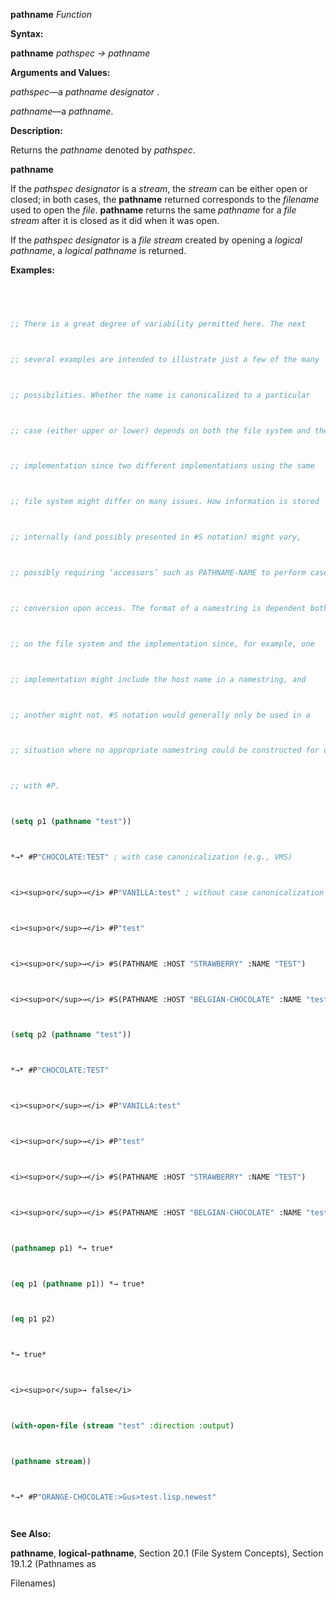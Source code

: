 **pathname** *Function* 



**Syntax:** 



**pathname** *pathspec → pathname* 



**Arguments and Values:** 



*pathspec*—a *pathname designator* . 



*pathname*—a *pathname*. 



**Description:** 



Returns the *pathname* denoted by *pathspec*. 







 



 



**pathname** 



If the *pathspec designator* is a *stream*, the *stream* can be either open or closed; in both cases, the **pathname** returned corresponds to the *filename* used to open the *file*. **pathname** returns the same *pathname* for a *file stream* after it is closed as it did when it was open. 



If the *pathspec designator* is a *file stream* created by opening a *logical pathname*, a *logical pathname* is returned. 



**Examples:**
```lisp
 



;; There is a great degree of variability permitted here. The next 



;; several examples are intended to illustrate just a few of the many 



;; possibilities. Whether the name is canonicalized to a particular 



;; case (either upper or lower) depends on both the file system and the 



;; implementation since two different implementations using the same 



;; file system might differ on many issues. How information is stored 



;; internally (and possibly presented in #S notation) might vary, 



;; possibly requiring ‘accessors’ such as PATHNAME-NAME to perform case 



;; conversion upon access. The format of a namestring is dependent both 



;; on the file system and the implementation since, for example, one 



;; implementation might include the host name in a namestring, and 



;; another might not. #S notation would generally only be used in a 



;; situation where no appropriate namestring could be constructed for use 



;; with #P. 



(setq p1 (pathname "test")) 



*→* #P"CHOCOLATE:TEST" ; with case canonicalization (e.g., VMS) 



<i><sup>or</sup>→</i> #P"VANILLA:test" ; without case canonicalization (e.g., Unix) 



<i><sup>or</sup>→</i> #P"test" 



<i><sup>or</sup>→</i> #S(PATHNAME :HOST "STRAWBERRY" :NAME "TEST") 



<i><sup>or</sup>→</i> #S(PATHNAME :HOST "BELGIAN-CHOCOLATE" :NAME "test") 



(setq p2 (pathname "test")) 



*→* #P"CHOCOLATE:TEST" 



<i><sup>or</sup>→</i> #P"VANILLA:test" 



<i><sup>or</sup>→</i> #P"test" 



<i><sup>or</sup>→</i> #S(PATHNAME :HOST "STRAWBERRY" :NAME "TEST") 



<i><sup>or</sup>→</i> #S(PATHNAME :HOST "BELGIAN-CHOCOLATE" :NAME "test") 



(pathnamep p1) *→ true* 



(eq p1 (pathname p1)) *→ true* 



(eq p1 p2) 



*→ true* 



<i><sup>or</sup>→ false</i> 



(with-open-file (stream "test" :direction :output) 



(pathname stream)) 



*→* #P"ORANGE-CHOCOLATE:>Gus>test.lisp.newest" 




```
**See Also:** 



**pathname**, **logical-pathname**, Section 20.1 (File System Concepts), Section 19.1.2 (Pathnames as 



 



 



Filenames) 



